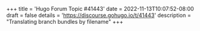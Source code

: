 +++
title = 'Hugo Forum Topic #41443'
date = 2022-11-13T10:07:52-08:00
draft = false
details = 'https://discourse.gohugo.io/t/41443'
description = "Translating branch bundles by filename"
+++
